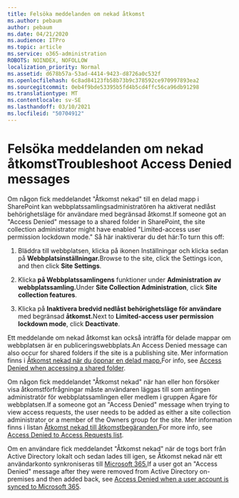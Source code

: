 ```yaml
---
title: Felsöka meddelanden om nekad åtkomst
ms.author: pebaum
author: pebaum
ms.date: 04/21/2020
ms.audience: ITPro
ms.topic: article
ms.service: o365-administration
ROBOTS: NOINDEX, NOFOLLOW
localization_priority: Normal
ms.assetid: d678b57a-53ad-4414-9423-d8726a0c532f
ms.openlocfilehash: 6c8ad84123fb58b73b9c378592ce970997893ea2
ms.sourcegitcommit: 0eb4f9bde53395b5fd4b5cd4ffc56ca96db91298
ms.translationtype: MT
ms.contentlocale: sv-SE
ms.lasthandoff: 03/10/2021
ms.locfileid: "50704912"
---
```

# <a name="troubleshoot-access-denied-messages"></a><span data-ttu-id="7626b-102">Felsöka meddelanden om nekad åtkomst</span><span class="sxs-lookup"><span data-stu-id="7626b-102">Troubleshoot Access Denied messages</span></span>

<span data-ttu-id="7626b-103">Om någon fick meddelandet "Åtkomst nekad" till en delad mapp i SharePoint kan webbplatssamlingsadministratören ha aktiverat nedlåst behörighetsläge för användare med begränsad åtkomst.</span><span class="sxs-lookup"><span data-stu-id="7626b-103">If someone got an "Access Denied" message to a shared folder in SharePoint, the site collection administrator might have enabled "Limited-access user permission lockdown mode."</span></span> <span data-ttu-id="7626b-104">Så här inaktiverar du det här:</span><span class="sxs-lookup"><span data-stu-id="7626b-104">To turn this off:</span></span> 
  
1. <span data-ttu-id="7626b-105">Bläddra till webbplatsen, klicka på ikonen Inställningar och klicka sedan på **Webbplatsinställningar.**</span><span class="sxs-lookup"><span data-stu-id="7626b-105">Browse to the site, click the Settings icon, and then click **Site Settings**.</span></span>
    
2. <span data-ttu-id="7626b-106">Klicka **på Webbplatssamlingens** funktioner under **Administration av webbplatssamling.**</span><span class="sxs-lookup"><span data-stu-id="7626b-106">Under **Site Collection Administration**, click **Site collection features**.</span></span>
    
3. <span data-ttu-id="7626b-107">Klicka på **Inaktivera bredvid nedlåst behörighetsläge för användare** med begränsad **åtkomst.**</span><span class="sxs-lookup"><span data-stu-id="7626b-107">Next to **Limited-access user permission lockdown mode**, click **Deactivate**.</span></span>
    
<span data-ttu-id="7626b-108">Ett meddelande om nekad åtkomst kan också inträffa för delade mappar om webbplatsen är en publiceringswebbplats.</span><span class="sxs-lookup"><span data-stu-id="7626b-108">An Access Denied message can also occur for shared folders if the site is a publishing site.</span></span> <span data-ttu-id="7626b-109">Mer information finns i [Åtkomst nekad när du öppnar en delad mapp.](https://answers.microsoft.com/windows/forum/windows_7-files/access-denied-to-share-folder/79fae49d-cddf-4845-8ac8-c141884d85fb)</span><span class="sxs-lookup"><span data-stu-id="7626b-109">For info, see [Access Denied when accessing a shared folder](https://answers.microsoft.com/windows/forum/windows_7-files/access-denied-to-share-folder/79fae49d-cddf-4845-8ac8-c141884d85fb).</span></span>
  
<span data-ttu-id="7626b-110">Om någon fick meddelandet "Åtkomst nekad" när han eller hon försöker visa åtkomstförfrågningar måste användaren läggas till som antingen administratör för webbplatssamlingen eller medlem i gruppen Ägare för webbplatsen.</span><span class="sxs-lookup"><span data-stu-id="7626b-110">If a someone got an "Access Denied" message when trying to view access requests, the user needs to be added as either a site collection administrator or a member of the Owners group for the site.</span></span> <span data-ttu-id="7626b-111">Mer information finns i listan [Åtkomst nekad till åtkomstbegäranden.](https://go.microsoft.com/fwlink/?linkid=2004220)</span><span class="sxs-lookup"><span data-stu-id="7626b-111">For more info, see [Access Denied to Access Requests list](https://go.microsoft.com/fwlink/?linkid=2004220).</span></span>
  
<span data-ttu-id="7626b-112">Om en användare fick meddelandet "Åtkomst nekad" när de togs bort från Active Directory lokalt och sedan lades till igen, se Åtkomst nekad när ett användarkonto synkroniseras till [Microsoft 365.](https://go.microsoft.com/fwlink/?linkid=2004318)</span><span class="sxs-lookup"><span data-stu-id="7626b-112">If a user got an "Access Denied" message after they were removed from Active Directory on-premises and then added back, see [Access Denied when a user account is synced to Microsoft 365](https://go.microsoft.com/fwlink/?linkid=2004318).</span></span>
  

